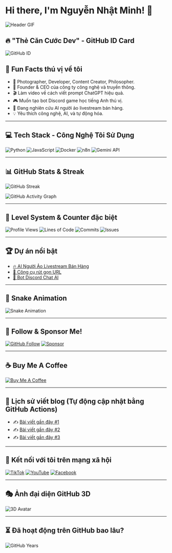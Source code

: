 # Hi there, I'm Nguyễn Nhật Minh! 🚀

![Header GIF](https://media.giphy.com/media/qgQUggAC3Pfv687qPC/giphy.gif)

## 🔥 "Thẻ Căn Cước Dev" - GitHub ID Card
![GitHub ID](https://github-readme-stats.vercel.app/api?username=minh-nguyennhat&show_icons=true&theme=radical)

## 🤩 Fun Facts thú vị về tôi
- 📸 Photographer, Developer, Content Creator, Philosopher.
- 🚀 Founder & CEO của công ty công nghệ và truyền thông.
- 🎬 Làm video về cách viết prompt ChatGPT hiệu quả.
- 🎮 Muốn tạo bot Discord game học tiếng Anh thú vị.
- 🤖 Đang nghiên cứu AI người ảo livestream bán hàng.
- 💡 Yêu thích công nghệ, AI, và tự động hóa.

---

## 💻 Tech Stack - Công Nghệ Tôi Sử Dụng
![Python](https://img.shields.io/badge/Python-3776AB?style=for-the-badge&logo=python&logoColor=white)
![JavaScript](https://img.shields.io/badge/JavaScript-F7DF1E?style=for-the-badge&logo=javascript&logoColor=black)
![Docker](https://img.shields.io/badge/Docker-2496ED?style=for-the-badge&logo=docker&logoColor=white)
![n8n](https://img.shields.io/badge/n8n-0B2838?style=for-the-badge&logo=n8n&logoColor=white)
![Gemini API](https://img.shields.io/badge/Gemini%20API-4285F4?style=for-the-badge&logo=google&logoColor=white)

---

## 📊 GitHub Stats & Streak
![GitHub Streak](https://github-readme-streak-stats.herokuapp.com/?user=minh-nguyennhat&theme=radical)

![GitHub Activity Graph](https://github-readme-activity-graph.cyclic.app/graph?username=minh-nguyennhat&theme=github-dark)

---

## 🎯 Level System & Counter đặc biệt
![Profile Views](https://komarev.com/ghpvc/?username=minh-nguyennhat&color=blue)
![Lines of Code](https://img.shields.io/badge/dynamic/json?color=green&label=Total%20Lines&query=total&url=https://api.github.com/repos/minh-nguyennhat)
![Commits](https://badges.pufler.dev/commits/monthly/minh-nguyennhat)
![Issues](https://img.shields.io/github/issues/minh-nguyennhat?color=yellow)

---

## 🏆 Dự án nổi bật
- [🔥 AI Người Ảo Livestream Bán Hàng](https://github.com/minh-nguyennhat/ai-livestream)
- [🔗 Công cụ rút gọn URL](https://github.com/minh-nguyennhat/url-shortener)
- [🤖 Bot Discord Chat AI](https://github.com/minh-nguyennhat/discord-ai-bot)

---

## 🐍 Snake Animation
![Snake Animation](https://github.com/minh-nguyennhat/minh-nguyennhat/blob/output/github-contribution-grid-snake.svg)

---

## 🌟 Follow & Sponsor Me!
[![GitHub Follow](https://img.shields.io/github/followers/minh-nguyennhat?style=social)](https://github.com/minh-nguyennhat)
[![Sponsor](https://img.shields.io/badge/Sponsor-%E2%9D%A4-lightgray?style=for-the-badge&logo=github)](https://github.com/sponsors/minh-nguyennhat)

---

## ☕ Buy Me A Coffee
[![Buy Me A Coffee](https://img.shields.io/badge/Buy%20Me%20A%20Coffee-%23FFDD00.svg?style=for-the-badge&logo=buy-me-a-coffee&logoColor=black)](https://www.buymeacoffee.com/minh-nguyennhat)

---

## 📜 Lịch sử viết blog (Tự động cập nhật bằng GitHub Actions)
- ✍️ [Bài viết gần đây #1](https://blog.com/article-1)
- ✍️ [Bài viết gần đây #2](https://blog.com/article-2)
- ✍️ [Bài viết gần đây #3](https://blog.com/article-3)

---

## 🎥 Kết nối với tôi trên mạng xã hội
[![TikTok](https://img.shields.io/badge/TikTok-%23000000.svg?style=for-the-badge&logo=TikTok&logoColor=white)](https://www.tiktok.com/@minh-nguyennhat)
[![YouTube](https://img.shields.io/badge/YouTube-%23FF0000.svg?style=for-the-badge&logo=YouTube&logoColor=white)](https://www.youtube.com/c/minh-nguyennhat)
[![Facebook](https://img.shields.io/badge/Facebook-%231877F2.svg?style=for-the-badge&logo=Facebook&logoColor=white)](https://www.facebook.com/minh-nguyennhat)

---

## 🎭 Ảnh đại diện GitHub 3D
![3D Avatar](https://github.com/minh-nguyennhat.png)

---

## ⏳ Đã hoạt động trên GitHub bao lâu?
![GitHub Years](https://badges.pufler.dev/years/minh-nguyennhat)
